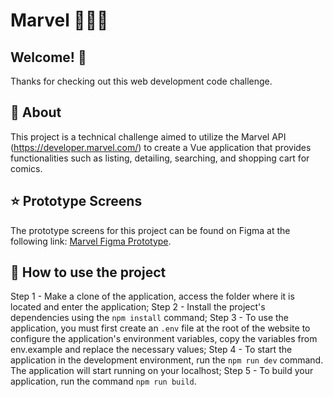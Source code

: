 # Marvel 🦸🏻‍♀️

## Welcome! 👋

Thanks for checking out this web development code challenge.

## 📝 About

This project is a technical challenge aimed to utilize the Marvel API (https://developer.marvel.com/) to create a Vue application that provides functionalities such as listing, detailing, searching, and shopping cart for comics.

## ⭐ Prototype Screens

The prototype screens for this project can be found on Figma at the following link: [Marvel Figma Prototype](https://www.figma.com/file/eMfhuVwrbHOmHjX1XF3A8s/Marvel?type=design&node-id=0%3A1&mode=design&t=iooWeL6fWkQUmQgJ-1).

## 🚀 How to use the project

Step 1 - Make a clone of the application, access the folder where it is located and enter the application;
Step 2 - Install the project's dependencies using the `npm install` command;
Step 3 - To use the application, you must first create an `.env` file at the root of the website to configure the application's environment variables, copy the variables from env.example and replace the necessary values;
Step 4 - To start the application in the development environment, run the `npm run dev` command. The application will start running on your localhost;
Step 5 - To build your application, run the command `npm run build`.

